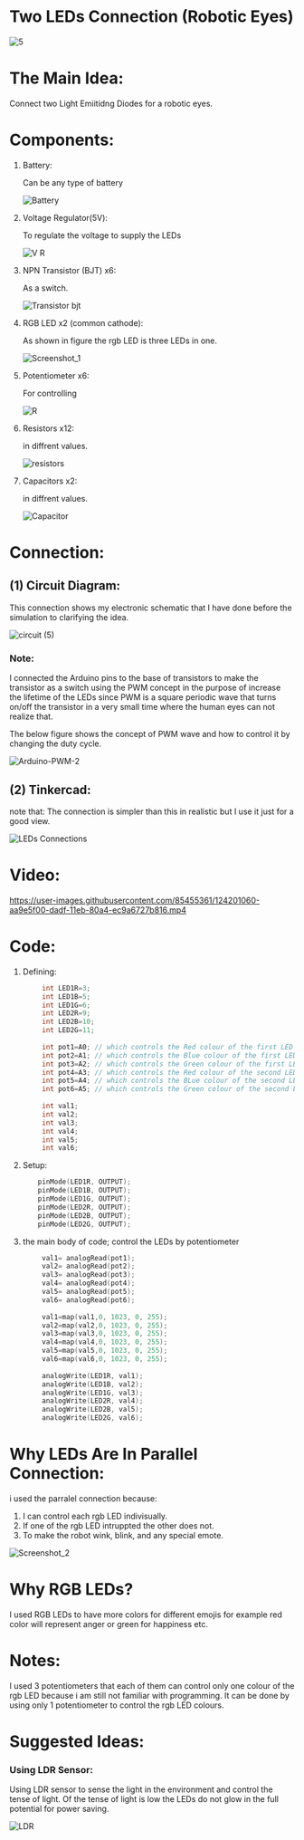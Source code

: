 # Two LEDs Connection (Robotic Eyes)

![5](https://user-images.githubusercontent.com/85455361/124195072-53de5880-dad2-11eb-94d5-1cc461bf0417.jpg)

# The Main Idea:
  
  Connect two Light Emiitidng Diodes for a robotic eyes. 
  
# Components:

1. Battery:

    Can be any type of battery 
  
    ![Battery](https://user-images.githubusercontent.com/85455361/124197780-fb11be80-dad7-11eb-825c-d4b8fc583ebe.jpg)

2. Voltage Regulator(5V):
    
    To regulate the voltage to supply the LEDs
    
    ![V R](https://user-images.githubusercontent.com/85455361/124197869-272d3f80-dad8-11eb-8bbb-68b0a3e4e6b2.jpg)

3. NPN Transistor (BJT) x6:
    
    As a switch.
    
    ![Transistor bjt](https://user-images.githubusercontent.com/85455361/124197902-36ac8880-dad8-11eb-82eb-371a40a69bb0.jpg)

4. RGB LED x2 (common cathode):
        
    As shown in figure the rgb LED is three LEDs in one. 
    
    ![Screenshot_1](https://user-images.githubusercontent.com/85455361/124198071-99058900-dad8-11eb-9e43-87b3f60fdec5.jpg)

5. Potentiometer x6: 

    For controlling 
    
    ![R](https://user-images.githubusercontent.com/85455361/124198130-b76b8480-dad8-11eb-9601-035ff3084c53.jpg)

6. Resistors x12:

    in diffrent values. 
    
    ![resistors](https://user-images.githubusercontent.com/85455361/124198166-cb16eb00-dad8-11eb-8bbf-87a813d9f934.jpg)


7. Capacitors x2:

    in diffrent values. 
    
    ![Capacitor](https://user-images.githubusercontent.com/85455361/124198186-d4a05300-dad8-11eb-844d-93406235b436.jpg)

# Connection:

## (1) Circuit Diagram:
    
   This connection shows my electronic schematic that I have done before the simulation to clarifying the idea.
   
![circuit (5)](https://user-images.githubusercontent.com/85455361/124195712-aa986200-dad3-11eb-9e54-8f92b90a18ff.png)


### Note: 
  I connected the Arduino pins to the base of transistors to make the transistor as a switch using the PWM concept in the purpose of increase the lifetime of the LEDs since PWM    is a square periodic wave that turns on/off the transistor in a very small time where the human eyes can not realize that. 

  The below figure shows the concept of PWM wave and how to control it by changing the duty cycle.

  ![Arduino-PWM-2](https://user-images.githubusercontent.com/85455361/124306295-df0d2c00-db6e-11eb-8442-7f174c9e2307.png)


## (2) Tinkercad:

   note that: The connection is simpler than this in realistic but I use it just for a good view.

![LEDs Connections](https://user-images.githubusercontent.com/85455361/124195286-cbac8300-dad2-11eb-80e8-903bf3fda104.png)

# Video:

https://user-images.githubusercontent.com/85455361/124201060-aa9e5f00-dadf-11eb-80a4-ec9a6727b816.mp4

# Code: 

 1. Defining: 

``` c++
        int LED1R=3;
        int LED1B=5;
        int LED1G=6; 
        int LED2R=9;
        int LED2B=10;
        int LED2G=11; 
        
        int pot1=A0; // which controls the Red colour of the first LED
        int pot2=A1; // which controls the Blue colour of the first LED
        int pot3=A2; // which controls the Green colour of the first LED
        int pot4=A3; // which controls the Red colour of the second LED
        int pot5=A4; // which controls the BLue colour of the second LED
        int pot6=A5; // which controls the Green colour of the second LED
        
        int val1;
        int val2;
        int val3;
        int val4;
        int val5;
        int val6;
```

 2. Setup: 
 
 ``` c++
        pinMode(LED1R, OUTPUT);
        pinMode(LED1B, OUTPUT);
        pinMode(LED1G, OUTPUT);
        pinMode(LED2R, OUTPUT);
        pinMode(LED2B, OUTPUT);
        pinMode(LED2G, OUTPUT);
  ```   

  3. the main body of code; control the LEDs by potentiometer 
  
``` c++
        val1= analogRead(pot1);
        val2= analogRead(pot2);
        val3= analogRead(pot3);
        val4= analogRead(pot4);
        val5= analogRead(pot5);
        val6= analogRead(pot6);
  
        val1=map(val1,0, 1023, 0, 255);
        val2=map(val2,0, 1023, 0, 255);
        val3=map(val3,0, 1023, 0, 255);
        val4=map(val4,0, 1023, 0, 255);
        val5=map(val5,0, 1023, 0, 255);
        val6=map(val6,0, 1023, 0, 255);
  
        analogWrite(LED1R, val1);
        analogWrite(LED1B, val2);
        analogWrite(LED1G, val3);
        analogWrite(LED2R, val4);
        analogWrite(LED2B, val5);
        analogWrite(LED2G, val6);
  ```          
  
# Why LEDs Are In Parallel Connection:
  i used the parralel connection because: 
  1. I can control each rgb LED indivisually.
  2. If one of the rgb LED intruppted the other does not. 
  3. To make the robot wink, blink, and any special emote.
  
  ![Screenshot_2](https://user-images.githubusercontent.com/85455361/124197720-d7e70f00-dad7-11eb-8cdf-391bd9ccbe44.jpg)

# Why RGB LEDs? 

I used RGB LEDs to have more colors for different emojis for example red color will represent anger or green for happiness etc.

# Notes: 
  I used 3 potentiometers that each of them can control only one colour of the rgb LED because i am still not familiar with programming. It can be done by using only 1 potentiometer to control the rgb LED colours. 

# Suggested Ideas: 

### Using LDR Sensor:
Using LDR sensor to sense the light in the environment and control the tense of light. Of the tense of light is low the LEDs do not glow in the full potential for power saving.

![LDR](https://user-images.githubusercontent.com/85455361/124196724-a79e7100-dad5-11eb-84b4-7381540387ad.jpg)



